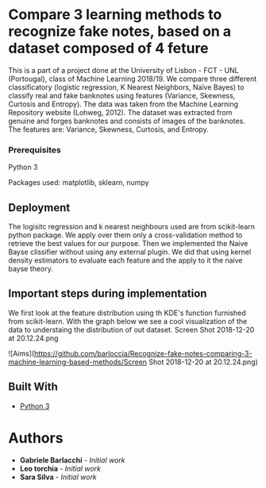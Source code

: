 # Compare 3 learning methods to recognize fake notes, based on a dataset composed of 4 feture
This is a part of a project done at the University of Lisbon - FCT - UNL (Portougal), class of Machine Learning 2018/19.
We compare three different classificatory (logistic regression, K Nearest Neighbors, Naïve Bayes) to classify real and fake banknotes using features (Variance, Skewness, Curtosis and Entropy).
The data was taken from the Machine Learning Repository website (Lohweg, 2012). The dataset was extracted from genuine and forges banknotes and consists of images of the banknotes. The features are: Variance, Skewness, Curtosis, and Entropy.

### Prerequisites

Python 3 

Packages used: matplotlib, sklearn, numpy

## Deployment

The logisitc regression and k nearest neighbours used are from scikit-learn python package. We apply over them only a cross-validation method to retrieve the best values for our purpose.
Then we implemented the Naive Bayse clissifier without using any external plugin. We did that using kernel density estimators to evaluate each feature and the apply to it the naive bayse theory.

##  Important steps during implementation

We first look at the feature distribution using th KDE's function furnished from scikit-learn. 
With the graph below we see a cool visualization of the data to understaing the distribution of out dataset.
Screen Shot 2018-12-20 at 20.12.24.png

![Aims](https://github.com/barloccia/Recognize-fake-notes-comparing-3-machine-learning-based-methods/Screen Shot 2018-12-20 at 20.12.24.png)



## Built With

* [Python 3](https://www.python.org/download/releases/3.0/) 

# Authors

* **Gabriele Barlacchi** - *Initial work* 
* **Leo torchia** - *Initial work* 
* **Sara Silva** - *Initial work* 


